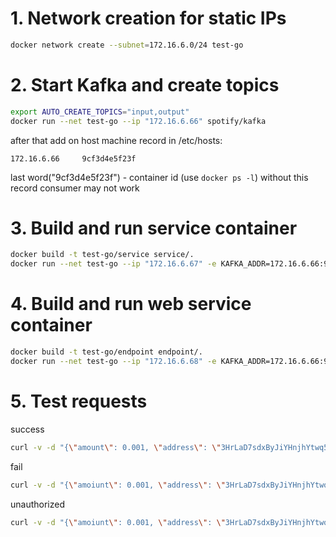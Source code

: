 # 1. Network creation for static IPs
```bash
docker network create --subnet=172.16.6.0/24 test-go
```

# 2. Start Kafka and create topics
```bash
export AUTO_CREATE_TOPICS="input,output"
docker run --net test-go --ip "172.16.6.66" spotify/kafka
```
after that add on host machine record in /etc/hosts:
```
172.16.6.66     9cf3d4e5f23f
```
last word("9cf3d4e5f23f") - container id (use `docker ps -l`)
without this record consumer may not work


# 3. Build and run service container
```bash
docker build -t test-go/service service/.
docker run --net test-go --ip "172.16.6.67" -e KAFKA_ADDR=172.16.6.66:9092 test-go/service
```

# 4. Build and run web service container
```bash
docker build -t test-go/endpoint endpoint/.
docker run --net test-go --ip "172.16.6.68" -e KAFKA_ADDR=172.16.6.66:9092  test-go/endpoint
```

# 5. Test requests

success
```bash
curl -v -d "{\"amount\": 0.001, \"address\": \"3HrLaD7sdxByJiYHnjhYtwq5cDBADzU4tC\"}" http://admin:password@172.16.6.68:8000/ && echo ""
```

fail
```bash
curl -v -d "{\"amoiunt\": 0.001, \"address\": \"3HrLaD7sdxByJiYHnjhYtwq5cDBADzU4tC\"}" http://admin:password@172.16.6.68:8000/ && echo ""
```

unauthorized
```bash
curl -v -d "{\"amoiunt\": 0.001, \"address\": \"3HrLaD7sdxByJiYHnjhYtwq5cDBADzU4tC\"}" http://172.16.6.68:8000/ && echo ""
```

